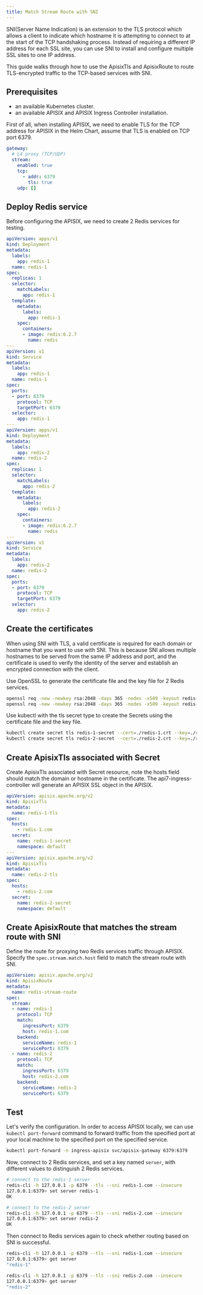 ```yaml
---
title: Match Stream Route with SNI
---
```


<!--
#
# Licensed to the Apache Software Foundation (ASF) under one or more
# contributor license agreements.  See the NOTICE file distributed with
# this work for additional information regarding copyright ownership.
# The ASF licenses this file to You under the Apache License, Version 2.0
# (the "License"); you may not use this file except in compliance with
# the License.  You may obtain a copy of the License at
#
#     http://www.apache.org/licenses/LICENSE-2.0
#
# Unless required by applicable law or agreed to in writing, software
# distributed under the License is distributed on an "AS IS" BASIS,
# WITHOUT WARRANTIES OR CONDITIONS OF ANY KIND, either express or implied.
# See the License for the specific language governing permissions and
# limitations under the License.
#
-->

SNI(Server Name Indication) is an extension to the TLS protocol which allows a client to indicate which hostname it is attempting to connect to at the start of the TCP handshaking process.
Instead of requiring a different IP address for each SSL site, you can use SNI to install and configure multiple SSL sites to one IP address.

This guide walks through how to use the ApisixTls and ApisixRoute to route TLS-encrypted traffic to the TCP-based services with SNI.

## Prerequisites

- an available Kubernetes cluster.
- an available APISIX and APISIX Ingress Controller installation.

First of all, when installing APISIX, we need to enable TLS for the TCP address for APISIX in the Helm Chart, assume that TLS is enabled on TCP port 6379.

```yaml
gateway:
  # L4 proxy (TCP/UDP)
  stream:
    enabled: true
    tcp:
      - addr: 6379
        tls: true
    udp: []
```

## Deploy Redis service

Before configuring the APISIX, we need to create 2 Redis services for testing.

```yaml
apiVersion: apps/v1
kind: Deployment
metadata:
  labels:
    app: redis-1
  name: redis-1
spec:
  replicas: 1
  selector:
    matchLabels:
      app: redis-1
  template:
    metadata:
      labels:
        app: redis-1
    spec:
      containers:
      - image: redis:6.2.7
        name: redis
---
apiVersion: v1
kind: Service
metadata:
  labels:
    app: redis-1
  name: redis-1
spec:
  ports:
  - port: 6379
    protocol: TCP
    targetPort: 6379
  selector:
    app: redis-1
---
apiVersion: apps/v1
kind: Deployment
metadata:
  labels:
    app: redis-2
  name: redis-2
spec:
  replicas: 1
  selector:
    matchLabels:
      app: redis-2
  template:
    metadata:
      labels:
        app: redis-2
    spec:
      containers:
      - image: redis:6.2.7
        name: redis
---
apiVersion: v1
kind: Service
metadata:
  labels:
    app: redis-2
  name: redis-2
spec:
  ports:
  - port: 6379
    protocol: TCP
    targetPort: 6379
  selector:
    app: redis-2
```

## Create the certificates

When using SNI with TLS, a valid certificate is required for each domain or hostname that you want to use with SNI.
This is because SNI allows multiple hostnames to be served from the same IP address and port, and the certificate is used to verify the identity of the server and establish an encrypted connection with the client.

Use OpenSSL to generate the certificate file and the key file for 2 Redis services.

```bash
openssl req -new -newkey rsa:2048 -days 365 -nodes -x509 -keyout redis-1.key -out redis-1.crt -subj "/CN=redis-1.com"
openssl req -new -newkey rsa:2048 -days 365 -nodes -x509 -keyout redis-2.key -out redis-2.crt -subj "/CN=redis-2.com"
```

Use kubectl with the tls secret type to create the Secrets using the certificate file and the key file.

```bash
kubectl create secret tls redis-1-secret --cert=./redis-1.crt --key=./redis-1.key
kubectl create secret tls redis-2-secret --cert=./redis-2.crt --key=./redis-2.key
```

## Create ApisixTls associated with Secret

Create ApisixTls associated with Secret resource, note the hosts field should match the domain or hostname in the certificate.
The api7-ingress-controller will generate an APISIX SSL object in the APISIX.

```yaml
apiVersion: apisix.apache.org/v2
kind: ApisixTls
metadata:
  name: redis-1-tls
spec:
  hosts:
    - redis-1.com
  secret:
    name: redis-1-secret
    namespace: default
---
apiVersion: apisix.apache.org/v2
kind: ApisixTls
metadata:
  name: redis-2-tls
spec:
  hosts:
    - redis-2.com
  secret:
    name: redis-2-secret
    namespace: default
```

## Create ApisixRoute that matches the stream route with SNI

Define the route for proxying two Redis services traffic through APISIX. Specify the `spec.stream.match.host` field to match the stream route with SNI.

```yaml
apiVersion: apisix.apache.org/v2
kind: ApisixRoute
metadata:
  name: redis-stream-route
spec:
  stream:
  - name: redis-1
    protocol: TCP
    match:
      ingressPort: 6379
      host: redis-1.com 
    backend:
      serviceName: redis-1
      servicePort: 6379
  - name: redis-2
    protocol: TCP
    match:
      ingressPort: 6379
      host: redis-2.com
    backend:
      serviceName: redis-2
      servicePort: 6379
```

## Test

Let's verify the configuration. In order to access APISIX locally, we can use `kubectl port-forward` command to forward traffic from the specified port at your local machine to the specified port on the specified service.

```bash
kubectl port-forward -n ingress-apisix svc/apisix-gateway 6379:6379
```

Now, connect to 2 Redis services, and set a key named `server`, with different values to distinguish 2 Redis services.

```bash
# connect to the redis-1 server
redis-cli -h 127.0.0.1 -p 6379 --tls --sni redis-1.com --insecure
127.0.0.1:6379> set server redis-1
OK

# connect to the redis-2 server
redis-cli -h 127.0.0.1 -p 6379 --tls --sni redis-2.com --insecure
127.0.0.1:6379> set server redis-2
OK
```

Then connect to Redis services again to check whether routing based on SNI is successful.

```bash
redis-cli -h 127.0.0.1 -p 6379 --tls --sni redis-1.com --insecure
127.0.0.1:6379> get server
"redis-1"

redis-cli -h 127.0.0.1 -p 6379 --tls --sni redis-2.com --insecure
127.0.0.1:6379> get server
"redis-2"
```
